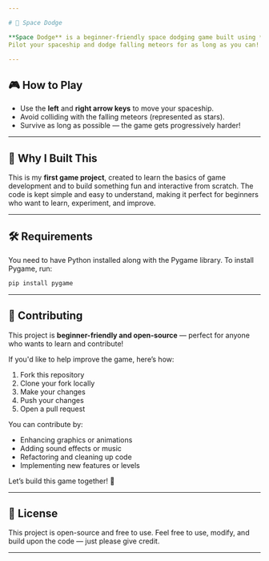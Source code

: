 ```yaml
---

# 🚀 Space Dodge

**Space Dodge** is a beginner-friendly space dodging game built using **Python** and **Pygame**.
Pilot your spaceship and dodge falling meteors for as long as you can!

---
```


## 🎮 How to Play

* Use the **left** and **right arrow keys** to move your spaceship.
* Avoid colliding with the falling meteors (represented as stars).
* Survive as long as possible — the game gets progressively harder!

---

## 🧠 Why I Built This

This is my **first game project**, created to learn the basics of game development and to build something fun and interactive from scratch.
The code is kept simple and easy to understand, making it perfect for beginners who want to learn, experiment, and improve.

---

## 🛠️ Requirements

You need to have Python installed along with the Pygame library.
To install Pygame, run:

```bash
pip install pygame
```

---

## 🤝 Contributing

This project is **beginner-friendly and open-source** — perfect for anyone who wants to learn and contribute!

If you'd like to help improve the game, here’s how:

1. Fork this repository
2. Clone your fork locally
3. Make your changes
4. Push your changes
5. Open a pull request

You can contribute by:

* Enhancing graphics or animations
* Adding sound effects or music
* Refactoring and cleaning up code
* Implementing new features or levels

Let’s build this game together! 💪

---

## 📄 License

This project is open-source and free to use.
Feel free to use, modify, and build upon the code — just please give credit.

---


